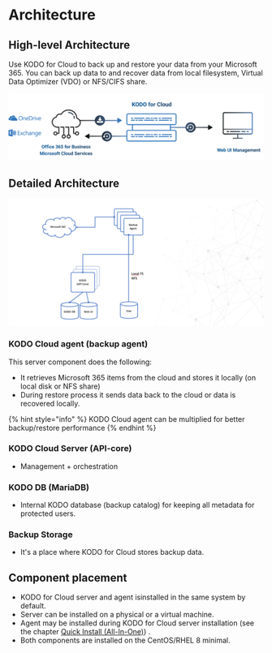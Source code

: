 # Architecture

## High-level Architecture

Use KODO for Cloud to back up and restore your data from your Microsoft 365. You can back up data to and recover data from local filesystem, Virtual Data Optimizer \(VDO\) or NFS/CIFS share. 

![](../.gitbook/assets/kodo-for-cloud-architecture.png)

## Detailed Architecture

![](../.gitbook/assets/kodo-for-cloud-detailed-architecture.png)

### KODO Cloud agent \(backup agent\)

This server component does the following:

* It retrieves Microsoft 365 items from the cloud and stores it locally \(on local disk or NFS share\)
* During restore process it sends data back to the cloud or data is recovered locally. 

{% hint style="info" %}
KODO Cloud agent can be multiplied for better backup/restore performance
{% endhint %}

### KODO Cloud Server \(API-core\)

* Management + orchestration

### KODO DB \(MariaDB\) 

* Internal KODO database \(backup catalog\) for keeping all metadata for protected users. 

### Backup Storage

* It's a place where KODO for Cloud stores backup data.

## Component placement

* KODO for Cloud server and agent isinstalled in the same system by default. 
* Server can be installed on a physical or a virtual machine.
* Agent may be installed during KODO for Cloud server installation \(see the chapter  [Quick Install \(All-In-One\)](../deployment/quick-install-all-in-one.md)\) .
* Both components are installed on the CentOS/RHEL 8 minimal.

